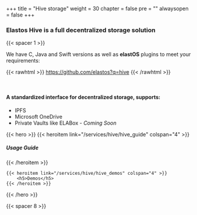 

+++
title = "Hive storage"
weight = 30
chapter = false
pre = ""
alwaysopen = false
+++

### Elastos Hive is a full decentralized storage solution

{{< spacer 1 >}}

We have C, Java and Swift versions as well as **elastOS** plugins to meet your requirements:

{{< rawhtml >}}
    <a target="_blank" href="https://github.com/elastos/Elastos.ELA" style="color: #333; font-size: 20px;">
        <i class="fab fa-github"></i> https://github.com/elastos?q=hive
    </a>
{{< /rawhtml >}}

<br/>

#### A standardized interface for decentralized storage, supports:

- IPFS
- Microsoft OneDrive
- Private Vaults like ELABox - *Coming Soon*


{{< hero >}}
    {{< heroitem link="/services/hive/hive_guide" colspan="4" >}}
        <h5>Usage Guide</h5>
    {{< /heroitem >}}

    {{< heroitem link="/services/hive/hive_demos" colspan="4" >}}
        <h5>Demos</h5>
    {{< /heroitem >}}

{{< /hero >}}

{{< spacer 8 >}}
